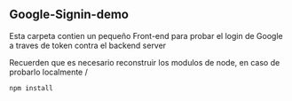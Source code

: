 ## Google-Signin-demo

Esta carpeta contien un pequeño Front-end 
para probar el login de Google a traves de token
contra el backend server

Recuerden que es necesario reconstruir los modulos
de node, en caso de probarlo localmente /

``
npm install
``